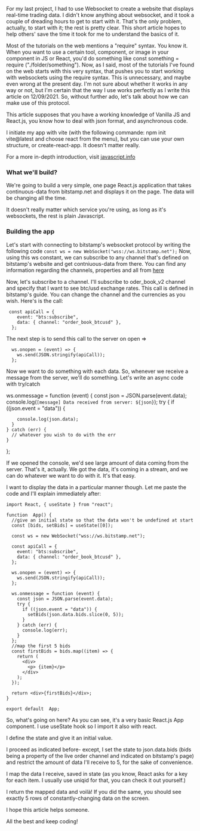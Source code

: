 For my last project, I had to use Websocket to create a website that displays real-time trading data. I didn't know anything about websocket, and it took a couple of dreading hours to get to start with it. That's the only problem, actually, to start with it; the rest is pretty clear. This short article hopes to help others' save the time it took for me to understand the basics of it.

Most of the tutorials on the web mentions a "require" syntax. You know it. When you want to use a certain tool, component, or image in your component in JS or React, you'd do something like const something = require ("./folder/something"). Now, as I said, most of the tutorials I've found on the web starts with this very syntax, that pushes you to start working with websockets using the require syntax. This is unnecessary, and maybe even wrong at the present day. I'm not sure about whether it works in any way or not, but I'm certain that the way I use works perfectly as I write this article on 12/09/2021. So, without further ado, let's talk about how we can make use of this protocol.

This article supposes that you have a working knowledge of Vanilla JS and React.js, you know how to deal with json format, and asynchronous code.

I initiate my app with vite (with the following commande: npm init vite@latest and choose react from the menu), but you can use your own structure, or create-react-app. It doesn't matter really.

For a more in-depth introduction, visit [javascript.info](https://javascript.info/websocket)

### What we'll build?

We're going to build a very simple, one page React.js application that takes continuous-data from bitstamp.net and displays it on the page. The data will be changing all the time.

It doesn't really matter which service you're using, as long as it's websockets, the rest is plain Javascript.

### Building the app

Let's start with connecting to bitstamp's websocket protocol by writing the following code `const ws = new WebSocket("wss://ws.bitstamp.net");` Now, using this ws constant, we can subscribe to any channel that's defined on bitstamp's website and get contniuous-data from there. You can find any information regarding the channels, properties and all from [here](https://www.bitstamp.net/websocket/v2/)

Now, let's subscribe to a channel. I'll subscribe to oder_book_v2 channel and specify that I want to see btc/usd exchange rates. This call is defined in bitstamp's guide. You can change the channel and the currencies as you wish. Here's is the call:

```
 const apiCall = {
    event: "bts:subscribe",
    data: { channel: "order_book_btcusd" },
  };
```

The next step is to send this call to the server on open =>

```
  ws.onopen = (event) => {
    ws.send(JSON.stringify(apiCall));
  };
```

Now we want to do something with each data. So, whenever we receive a message from the server, we'll do something. Let's write an async code with try/catch

ws.onmessage = function (event) {
const json = JSON.parse(event.data);
console.log(`[message] Data received from server: ${json}`);
try {
if ((json.event = "data")) {

        console.log(json.data);
      }
    } catch (err) {
      // whatever you wish to do with the err
    }

};

If we opened the console, we'd see large amount of data coming from the server. That's it, actually. We got the data, it's coming in a stream, and we can do whatever we want to do with it. It's that easy.

I want to display the data in a particular manner though. Let me paste the code and I'll explain immediately after:

```
import React, { useState } from "react";

function  App() {
  //give an initial state so that the data won't be undefined at start
  const [bids, setBids] = useState([0]);

  const ws = new WebSocket("wss://ws.bitstamp.net");

  const apiCall = {
    event: "bts:subscribe",
    data: { channel: "order_book_btcusd" },
  };

  ws.onopen = (event) => {
    ws.send(JSON.stringify(apiCall));
  };

  ws.onmessage = function (event) {
    const json = JSON.parse(event.data);
    try {
      if ((json.event = "data")) {
        setBids(json.data.bids.slice(0, 5));
      }
    } catch (err) {
      console.log(err);
    }
  };
  //map the first 5 bids
  const firstBids = bids.map((item) => {
    return (
      <div>
        <p> {item}</p>
      </div>
    );
  });

  return <div>{firstBids}</div>;
}

export default  App;
```

So, what's going on here? As you can see, it's a very basic React.js App component. I use useState hook so I import it also with react.

I define the state and give it an initial value.

I proceed as indicated before- except, I set the state to json.data.bids (bids being a property of the live order channel and indicated on bitstamp's page) and restrict the amount of data I'll receive to 5, for the sake of convenience.

I map the data I receive, saved in state (as you know, React asks for a key for each item. I usually use uniqid for that, you can check it out yourself.)

I return the mapped data and voilà! If you did the same, you should see exactly 5 rows of constantly-changing data on the screen.

I hope this article helps someone.

All the best and keep coding!
